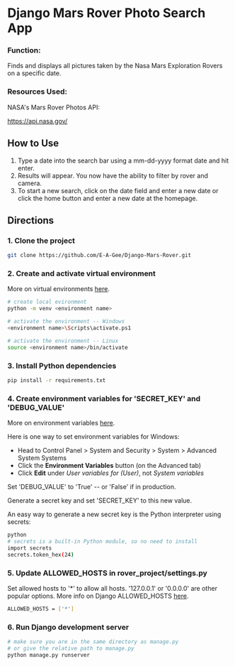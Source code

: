 # Django Mars Rover Photo Search App

### Function:
Finds and displays all pictures taken by the Nasa Mars Exploration Rovers on a specific date.

### Resources Used:

NASA's Mars Rover Photos API:

https://api.nasa.gov/

## How to Use

1. Type a date into the search bar using a mm-dd-yyyy format date and hit enter.
2. Results will appear. You now have the ability to filter by rover and camera.
3. To start a new search, click on the date field and enter a new date 
    or click the home button and enter a new date at the homepage.

## Directions 

### 1. Clone the project
```sh
git clone https://github.com/E-A-Gee/Django-Mars-Rover.git
```


### 2. Create and activate virtual environment
More on virtual environments [here](https://realpython.com/python-virtual-environments-a-primer/).
```sh
# create local evironment
python -m venv <environment name>

# activate the environment -- Windows
<environment name>\Scripts\activate.ps1

# activate the environment -- Linux
source <environment name>/bin/activate

```


### 3. Install Python dependencies
```sh
pip install -r requirements.txt
```


### 4. Create environment variables for 'SECRET_KEY' and 'DEBUG_VALUE'
More on environment variables [here](https://djangocentral.com/environment-variables-in-django/).

Here is one way to set environment variables for Windows:
- Head to Control Panel > System and Security > System > Advanced System Systems
- Click the **Environment Variables** button (on the Advanced tab)
- Click **Edit** under *User variables for (User)*, not *System variables*

Set 'DEBUG_VALUE' to 'True' -- or 'False' if in production.

Generate a secret key and set 'SECRET_KEY' to this new value.

An easy way to generate a new secret key is the Python interpreter using secrets:
```sh
python
# secrets is a built-in Python module, so no need to install
import secrets
secrets.token_hex(24)
```



### 5. Update ALLOWED_HOSTS in rover_project/settings.py
Set allowed hosts to '*' to allow all hosts. '127.0.0.1' or '0.0.0.0' are other popular options.
More info on Django ALLOWED_HOSTS [here](https://docs.djangoproject.com/en/4.1/ref/settings/#allowed-hosts).
```sh
ALLOWED_HOSTS = ['*']
```


### 6. Run Django development server
```sh
# make sure you are in the same directory as manage.py
# or give the relative path to manage.py
python manage.py runserver
```
